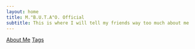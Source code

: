 ```yaml
---
layout: home
title: M."B.U.T.A"O. Official
subtitle: This is where I will tell my friends way too much about me
---
```


[About Me](aboutme.md) [Tags](tags.html)
